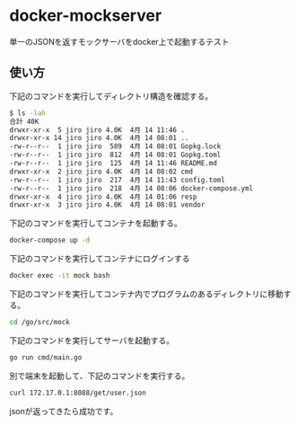 # docker-mockserver
単一のJSONを返すモックサーバをdocker上で起動するテスト

## 使い方
下記のコマンドを実行してディレクトリ構造を確認する。

```bash
$ ls -lah
合計 40K
drwxr-xr-x  5 jiro jiro 4.0K  4月 14 11:46 .
drwxr-xr-x 14 jiro jiro 4.0K  4月 14 08:01 ..
-rw-r--r--  1 jiro jiro  589  4月 14 08:01 Gopkg.lock
-rw-r--r--  1 jiro jiro  812  4月 14 08:01 Gopkg.toml
-rw-r--r--  1 jiro jiro  125  4月 14 11:46 README.md
drwxr-xr-x  2 jiro jiro 4.0K  4月 14 08:02 cmd
-rw-r--r--  1 jiro jiro  217  4月 14 11:43 config.toml
-rw-r--r--  1 jiro jiro  218  4月 14 08:06 docker-compose.yml
drwxr-xr-x  4 jiro jiro 4.0K  4月 14 01:06 resp
drwxr-xr-x  3 jiro jiro 4.0K  4月 14 08:01 vendor
```

下記のコマンドを実行してコンテナを起動する。

```bash
docker-compose up -d
```

下記のコマンドを実行してコンテナにログインする

```bash
docker exec -it mock bash
```

下記のコマンドを実行してコンテナ内でプログラムのあるディレクトリに移動する。

```bash
cd /go/src/mock
```

下記のコマンドを実行してサーバを起動する。

```bash
go run cmd/main.go
```

別で端末を起動して、下記のコマンドを実行する。

```bash
curl 172.17.0.1:8088/get/user.json
```

jsonが返ってきたら成功です。

